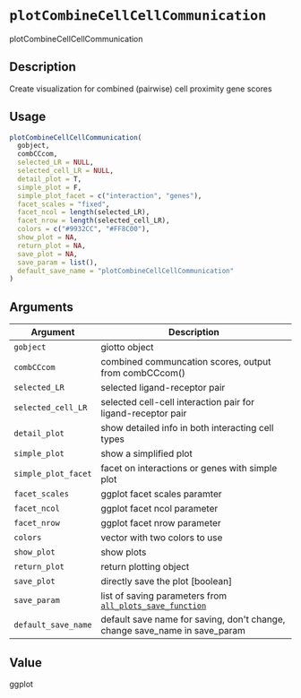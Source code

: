 # `plotCombineCellCellCommunication`

plotCombineCellCellCommunication


## Description

Create visualization for combined (pairwise) cell proximity gene scores


## Usage

```r
plotCombineCellCellCommunication(
  gobject,
  combCCcom,
  selected_LR = NULL,
  selected_cell_LR = NULL,
  detail_plot = T,
  simple_plot = F,
  simple_plot_facet = c("interaction", "genes"),
  facet_scales = "fixed",
  facet_ncol = length(selected_LR),
  facet_nrow = length(selected_cell_LR),
  colors = c("#9932CC", "#FF8C00"),
  show_plot = NA,
  return_plot = NA,
  save_plot = NA,
  save_param = list(),
  default_save_name = "plotCombineCellCellCommunication"
)
```


## Arguments

Argument      |Description
------------- |----------------
`gobject`     |     giotto object
`combCCcom`     |     combined communcation scores, output from combCCcom()
`selected_LR`     |     selected ligand-receptor pair
`selected_cell_LR`     |     selected cell-cell interaction pair for ligand-receptor pair
`detail_plot`     |     show detailed info in both interacting cell types
`simple_plot`     |     show a simplified plot
`simple_plot_facet`     |     facet on interactions or genes with simple plot
`facet_scales`     |     ggplot facet scales paramter
`facet_ncol`     |     ggplot facet ncol parameter
`facet_nrow`     |     ggplot facet nrow parameter
`colors`     |     vector with two colors to use
`show_plot`     |     show plots
`return_plot`     |     return plotting object
`save_plot`     |     directly save the plot [boolean]
`save_param`     |     list of saving parameters from [`all_plots_save_function`](#allplotssavefunction)
`default_save_name`     |     default save name for saving, don't change, change save_name in save_param


## Value

ggplot


